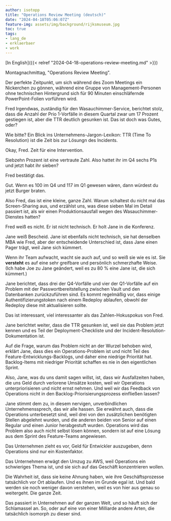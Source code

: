 ```yaml
---
author: isotopp
title: "Operations Review Meeting (deutsch)"
date: "2024-04-18T05:06:07Z"
feature-img: assets/img/background/rijksmuseum.jpg
toc: true
tags:
- lang_de
- erklaerbaer
- work
---
```


[In English]({{< relref "2024-04-18-operations-review-meeting.md" >}})

Montagnachmittag, "Operations Review Meeting".

Der perfekte Zeitpunkt, um sich während des Zoom Meetings ein Nickerchen zu gönnen, 
während eine Gruppe von Management-Personen ohne technischen Hintergrund 
sich für 90 Minuten einschläfernde PowerPoint-Folien vorführen wird.

Fred Irgendwas, zuständig für den Wasauchimmer-Service,
berichtet stolz, dass die Anzahl der Prio 1-Vorfälle in diesem Quartal zwar um 17 Prozent gestiegen ist,
aber die TTR deutlich gesunken ist.
Das ist doch was Gutes, oder?

Wie bitte? 
Ein Blick ins Unternehmens-Jargon-Lexikon: TTR (Time To Resolution) ist die Zeit bis zur Lösungn des Incidents.

Okay, Fred.
Zeit für eine Intervention.

Siebzehn Prozent ist eine vertraute Zahl. Also hattet ihr im Q4 sechs P1s und jetzt habt ihr sieben?

Fred bestätigt das.

Gut. Wenn es 100 im Q4 und 117 im Q1 gewesen wären, dann würdest du jetzt Burger braten.

Also Fred, das ist eine kleine, ganze Zahl.
Warum schaltest du nicht mal das Screen-Sharing aus,
und erzählst uns, was diese sieben Mal im Detail passiert ist,
als wir einen Produktionsausfall wegen des Wasauchimmer-Dienstes hatten?

Fred weiß es nicht.
Er ist nicht technisch.
Er holt Jane in die Konferenz.

Jane weiß Bescheid.
Jane ist ebenfalls nicht technisch, sie hat denselben MBA wie Fred,
aber der entscheidende Unterschied ist, dass Jane einen Pager trägt, weil Jane sich kümmert.

Wenn ihr Team aufwacht, wacht sie auch auf, und so weiß sie wie es ist.
Sie **versteht** es auf eine sehr greifbare und persönlich schmerzhafte Weise.
(Ich habe Joe zu Jane geändert, weil es zu 80 % eine Jane ist, die sich kümmert.)

Jane berichtet,
dass drei der Q4-Vorfälle und vier der Q1-Vorfälle auf ein Problem mit der Passwortbereitstellung
zwischen Vault und den Datenbanken zurückzuführen sind.
Es kommt regelmäßig vor, dass einige Authentifizierungstoken nach einem Redeploy ablaufen,
obwohl der Redeploy diese mit aktualisieren sollte.

Das ist interessant, viel interessanter als das Zahlen-Hokuspokus von Fred.

Jane berichtet weiter,
dass die TTR gesunken ist, weil sie das Problem jetzt kennen
und es Teil der Deployment-Checkliste und der Incident-Resolution-Dokumentation ist.

Auf die Frage, warum das Problem nicht an der Wurzel behoben wird,
erklärt Jane, dass dies ein Operations-Problem ist und nicht Teil des Feature-Entwicklungs-Backlogs,
und daher eine niedrige Priorität hat.
Backlog-Items mit niedriger Priorität schaffen es nie in den eigentlichen Sprint.

Also, Jane,
was du uns damit sagen willst, ist,
dass wir Ausfallzeiten haben, die uns Geld durch verlorene Umsätze kosten,
weil wir Operations unterpriorisieren und nicht ernst nehmen.
Und weil wir das Feedback von Operations nicht in den Backlog-Priorisierungsprozess einfließen lassen?

Jane stimmt dem zu, in diesem nervigen, unverbindlichen Unternehmenssprech, das wir alle hassen.
Sie erwähnt auch, dass die Operations unterbesetzt sind,
weil drei von den zusätzlichen benötigten Stellen abgelehnt wurden,
und die anderen beiden von Senior auf einen Regular und einen Junior herabgestuft wurden.
Operations wird das Problem also auch nicht selbst lösen können,
sondern ist auf eine Lösung aus dem Sprint des Feature-Teams angewiesen.

Das Unternehmen zieht es vor, Geld für Entwickler auszugeben, denn Operations sind nur ein Kostenfaktor.

Das Unternehmen erwägt den Umzug zu AWS, weil Operations ein schwieriges Thema ist,
und sie sich auf das Geschäft konzentrieren wollen.

Die Wahrheit ist, dass sie keine Ahnung haben, wie ihre Geschäftsprozesse tatsächlich vor Ort ablaufen.
Und es ihnen im Grunde egal ist.
Und bald werden sie noch weniger davon verstehen, weil es von hier aus genau so weitergeht.
Die ganze Zeit.

Das passiert in Unternehmen auf der ganzen Welt, und so häuft sich der Schlamassel an.
So, oder auf eine von einer Milliarde andere Arten, die tatsächlich isomorph zu dieser sind.
